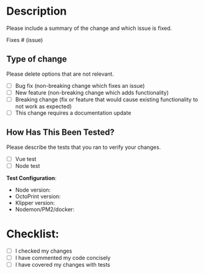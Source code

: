 # Description

Please include a summary of the change and which issue is fixed.

Fixes # (issue)

## Type of change

Please delete options that are not relevant.

- [ ] Bug fix (non-breaking change which fixes an issue)
- [ ] New feature (non-breaking change which adds functionality)
- [ ] Breaking change (fix or feature that would cause existing functionality to not work as expected)
- [ ] This change requires a documentation update

## How Has This Been Tested?

Please describe the tests that you ran to verify your changes.

- [ ] Vue test
- [ ] Node test 

**Test Configuration**:
* Node version:
* OctoPrint version:
* Klipper version:
* Nodemon/PM2/docker:

# Checklist:

- [ ] I checked my changes
- [ ] I have commented my code concisely
- [ ] I have covered my changes with tests
